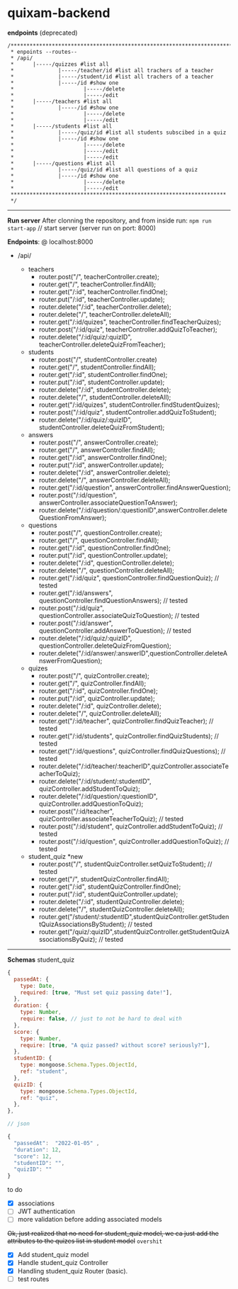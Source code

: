 # quixam-backend

**endpoints** (deprecated)

```
/***********************************************************************
 * enpoints --routes--
 * /api/
 *      |-----/quizzes #list all
 *              |-----/teacher/id #list all trachers of a teacher
 *              |-----/student/id #list all trachers of a teacher
 *              |-----/id #show one
 *                      |-----/delete
 *                      |-----/edit
 *      |-----/teachers #list all
 *              |-----/id #show one
 *                      |-----/delete
 *                      |-----/edit
 *      |-----/students #list all
 *              |-----/quiz/id #list all students subscibed in a quiz
 *              |-----/id #show one
 *                      |-----/delete
 *                      |-----/edit
 *                      |-----/edit
 *      |-----/questions #list all
 *              |-----/quiz/id #list all questions of a quiz
 *              |-----/id #show one
 *                      |-----/delete
 *                      |-----/edit
 ********************************************************************
 */

```

---

**Run server**
After clonning the repository, and from inside run:
`npm run start-app` // start server (server run on port: 8000)

**Endpoints**:
@ localhost:8000

- /api/

  - teachers
    - router.post("/", teacherController.create);
    - router.get("/", teacherController.findAll);
    - router.get("/:id", teacherController.findOne);
    - router.put("/:id", teacherController.update);
    - router.delete("/:id", teacherController.delete);
    - router.delete("/", teacherController.deleteAll);
    - router.get("/:id/quizes", teacherController.findTeacherQuizes);
    - router.post("/:id/quiz", teacherController.addQuizToTeacher);
    - router.delete("/:id/quiz/:quizID", teacherController.deleteQuizFromTeacher);
  - students
    - router.post("/", studentController.create)
    - router.get("/", studentController.findAll);
    - router.get("/:id", studentController.findOne);
    - router.put("/:id", studentController.update);
    - router.delete("/:id", studentController.delete);
    - router.delete("/", studentController.deleteAll);
    - router.get("/:id/quizes", studentController.findStudentQuizes);
    - router.post("/:id/quiz", studentController.addQuizToStudent);
    - router.delete("/:id/quiz/:quizID", studentController.deleteQuizFromStudent);
  - answers
    - router.post("/", answerController.create);
    - router.get("/", answerController.findAll);
    - router.get("/:id", answerController.findOne);
    - router.put("/:id", answerController.update);
    - router.delete("/:id", answerController.delete);
    - router.delete("/", answerController.deleteAll);
    - router.get("/:id/question", answerController.findAnswerQuestion);
    - router.post("/:id/question", answerController.associateQuestionToAnswer);
    - router.delete("/:id/question/:questionID",answerController.deleteQuestionFromAnswer);
  - questions
    - router.post("/", questionController.create);
    - router.get("/", questionController.findAll);
    - router.get("/:id", questionController.findOne);
    - router.put("/:id", questionController.update);
    - router.delete("/:id", questionController.delete);
    - router.delete("/", questionController.deleteAll);
    - router.get("/:id/quiz", questionController.findQuestionQuiz); // tested
    - router.get("/:id/answers", questionController.findQuestionAnswers); // tested
    - router.post("/:id/quiz", questionController.associateQuizToQuestion); // tested
    - router.post("/:id/answer", questionController.addAnswerToQuestion); // tested
    - router.delete("/:id/quiz/:quizID", questionController.deleteQuizFromQuestion);
    - router.delete("/:id/answer/:answerID",questionController.deleteAnswerFromQuestion);
  - quizes
    - router.post("/", quizController.create);
    - router.get("/", quizController.findAll);
    - router.get("/:id", quizController.findOne);
    - router.put("/:id", quizController.update);
    - router.delete("/:id", quizController.delete);
    - router.delete("/", quizController.deleteAll);
    - router.get("/:id/teacher", quizController.findQuizTeacher); // tested
    - router.get("/:id/students", quizController.findQuizStudents); // tested
    - router.get("/:id/questions", quizController.findQuizQuestions); // tested
    - router.delete("/:id/teacher/:teacherID",quizController.associateTeacherToQuiz);
    - router.delete("/:id/student/:studentID", quizController.addStudentToQuiz);
    - router.delete("/:id/question/:questionID", quizController.addQuestionToQuiz);
    - router.post("/:id/teacher", quizController.associateTeacherToQuiz); // tested
    - router.post("/:id/student", quizController.addStudentToQuiz); // tested
    - router.post("/:id/question", quizController.addQuestionToQuiz); // tested
  - student_quiz \*new
    - router.post("/", studentQuizController.setQuizToStudent); // tested
    - router.get("/", studentQuizController.findAll);
    - router.get("/:id", studentQuizController.findOne);
    - router.put("/:id", studentQuizController.update);
    - router.delete("/:id", studentQuizController.delete);
    - router.delete("/", studentQuizController.deleteAll);
    - router.get("/student/:studentID",studentQuizController.getStudentQuizAssociationsByStudent); // tested
    - router.get("/quiz/:quizID",studentQuizController.getStudentQuizAssociationsByQuiz); // tested

---

**Schemas**
student_quiz

```js
{
  passedAt: {
    type: Date,
    required: [true, "Must set quiz passing date!"],
  },
  duration: {
    type: Number,
    require: false, // just to not be hard to deal with
  },
  score: {
    type: Number,
    require: [true, "A quiz passed? without score? seriously?"],
  },
  studentID: {
    type: mongoose.Schema.Types.ObjectId,
    ref: "student",
  },
  quizID: {
    type: mongoose.Schema.Types.ObjectId,
    ref: "quiz",
  },
},

// json

{
  "passedAt":  "2022-01-05" ,
  "duration": 12,
  "score": 12,
  "studentID": "",
  "quizID": ""
}
```

to do

- [x] associations
- [ ] JWT authentication
- [ ] more validation before adding associated models

~~Ok, just realized that no need for student_quiz model, we ca just add the attributes to the quizes list in student model~~ `overshit`

- [x] Add student_quiz model
- [x] Handle student_quiz Controller
- [x] Handling student_quiz Router (basic).
- [ ] test routes
